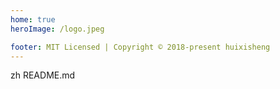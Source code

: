 ```yaml
---
home: true
heroImage: /logo.jpeg

footer: MIT Licensed | Copyright © 2018-present huixisheng
---
```


zh README.md
